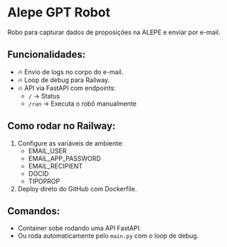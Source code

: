 # Alepe GPT Robot

Robo para capturar dados de proposições na ALEPE e enviar por e-mail.

## Funcionalidades:
- 🔥 Envio de logs no corpo do e-mail.
- 🔥 Loop de debug para Railway.
- 🔥 API via FastAPI com endpoints:
  - `/` → Status
  - `/run` → Executa o robô manualmente

## Como rodar no Railway:
1. Configure as variáveis de ambiente:
   - EMAIL_USER
   - EMAIL_APP_PASSWORD
   - EMAIL_RECIPIENT
   - DOCID
   - TIPOPROP
2. Deploy direto do GitHub com Dockerfile.

## Comandos:
- Container sobe rodando uma API FastAPI.
- Ou roda automaticamente pelo `main.py` com o loop de debug.

